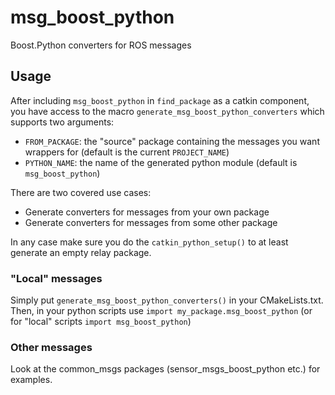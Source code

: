 # msg_boost_python

Boost.Python converters for ROS messages

## Usage

After including `msg_boost_python` in `find_package` as a catkin component, you
have access to the macro `generate_msg_boost_python_converters` which supports
two arguments:
* `FROM_PACKAGE`: the "source" package containing the messages you want wrappers for (default is the current `PROJECT_NAME`)
* `PYTHON_NAME`: the name of the generated python module (default is `msg_boost_python`)

There are two covered use cases:
* Generate converters for messages from your own package
* Generate converters for messages from some other package

In any case make sure you do the `catkin_python_setup()` to at least generate an
empty relay package.

### "Local" messages
Simply put `generate_msg_boost_python_converters()` in your CMakeLists.txt.
Then, in your python scripts use `import my_package.msg_boost_python` (or for "local" scripts `import msg_boost_python`)

### Other messages
Look at the common_msgs packages (sensor_msgs_boost_python etc.) for examples.
